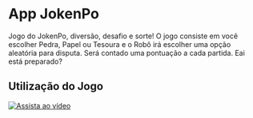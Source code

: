 
# App JokenPo

Jogo do JokenPo, diversão, desafio e sorte! O jogo consiste em você escolher Pedra, Papel ou Tesoura e o Robô irá escolher uma opção aleatória para disputa. Será contado uma pontuação a cada partida. Eai está preparado?



## Utilização do Jogo

[![Assista ao vídeo](https://img.youtube.com/vi/5BCX008bPoU/0.jpg)](https://www.youtube.com/watch?v=5BCX008bPoU)
